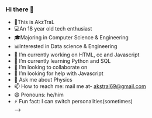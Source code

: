 ### Hi there 👋

- 👋This is AkzTraL
- 💻An 18 year old tech enthusiast </br>
- 🎓Majoring in Computer Science & Engineering
- 📊Interested in Data science & Engineering
- 🔭 I’m currently working on HTML, cc and Javascript  </br>
- 🌱 I’m currently learning Python and SQL </br>
- 👯 I’m looking to collaborate on </br>
- 🤔 I’m looking for help with Javascript </br>
- 💬 Ask me about Physics </br>
- 📫 How to reach me: mail me at- akstral69@gmail.com </br>
- 😄 Pronouns: he/him </br>
- ⚡ Fun fact: I can switch personalities(sometimes) </br>
-->

